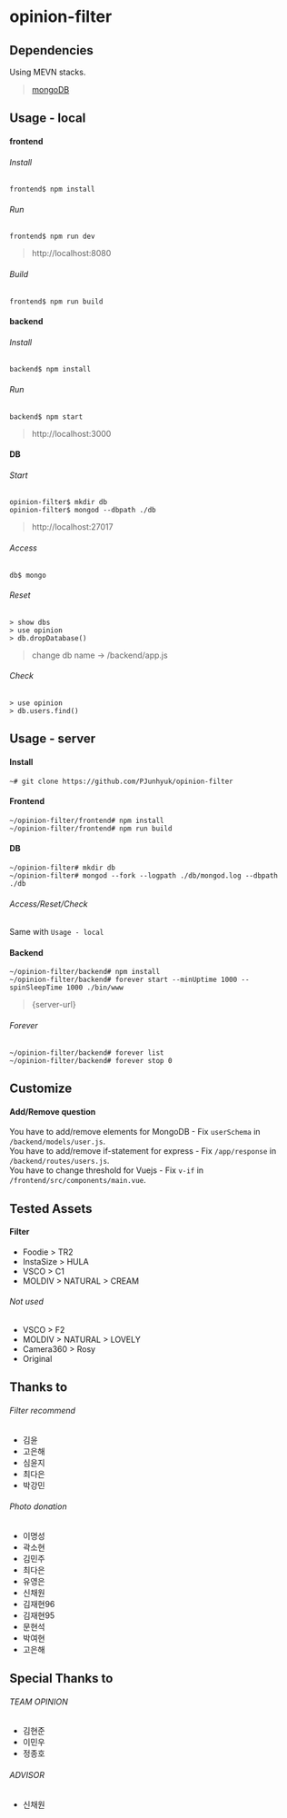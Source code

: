 # opinion-filter

## Dependencies
Using MEVN stacks.  
> [mongoDB](https://www.mongodb.com/)  

## Usage - local

#### frontend

###### Install
```
frontend$ npm install
```

###### Run
```
frontend$ npm run dev
```
> http://localhost:8080

###### Build
```
frontend$ npm run build
```

#### backend

###### Install
```
backend$ npm install
```

###### Run
```
backend$ npm start
```
> http://localhost:3000

#### DB

###### Start

```
opinion-filter$ mkdir db
opinion-filter$ mongod --dbpath ./db
```
> http://localhost:27017

###### Access
```
db$ mongo
```

###### Reset
```
> show dbs
> use opinion
> db.dropDatabase()
```
> change db name -> /backend/app.js

###### Check
```
> use opinion
> db.users.find()
```

## Usage - server

#### Install
```
~# git clone https://github.com/PJunhyuk/opinion-filter
```

#### Frontend
```
~/opinion-filter/frontend# npm install
~/opinion-filter/frontend# npm run build
```

#### DB
```
~/opinion-filter# mkdir db
~/opinion-filter# mongod --fork --logpath ./db/mongod.log --dbpath ./db
```

###### Access/Reset/Check
Same with `Usage - local`

#### Backend
```
~/opinion-filter/backend# npm install
~/opinion-filter/backend# forever start --minUptime 1000 --spinSleepTime 1000 ./bin/www
```
> {server-url}

###### Forever
```
~/opinion-filter/backend# forever list
~/opinion-filter/backend# forever stop 0
```

## Customize

#### Add/Remove question
You have to add/remove elements for MongoDB - Fix `userSchema` in `/backend/models/user.js`.  
You have to add/remove if-statement for express - Fix `/app/response` in `/backend/routes/users.js`.  
You have to change threshold for Vuejs - Fix `v-if` in `/frontend/src/components/main.vue`.  

## Tested Assets

#### Filter

- Foodie > TR2  
- InstaSize > HULA  
- VSCO > C1
- MOLDIV > NATURAL > CREAM  

###### Not used

- VSCO > F2
- MOLDIV > NATURAL > LOVELY  
- Camera360 > Rosy  
- Original  

## Thanks to

###### Filter recommend

- 김윤
- 고은해
- 심윤지
- 최다은
- 박강민

###### Photo donation

- 이명성
- 곽소현
- 김민주
- 최다은
- 유영은
- 신채원
- 김재현96
- 김재현95
- 문현석
- 박여현
- 고은해

## Special Thanks to

###### TEAM OPINION

- 김현준  
- 이민우  
- 정종호  

###### ADVISOR

- 신채원
